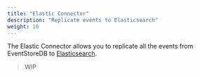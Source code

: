 ```yaml
---
title: "Elastic Connector"
description: "Replicate events to Elasticsearch"
weight: 10
---
```


The Elastic Connector allows you to replicate all the events from EventStoreDB to [Elasticsearch](https://elastic.co).

> WIP

